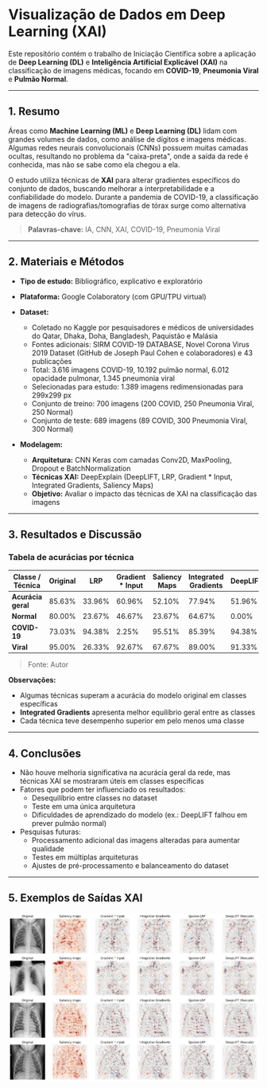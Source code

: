 # Visualização de Dados em Deep Learning (XAI)

Este repositório contém o trabalho de Iniciação Científica sobre a aplicação de **Deep Learning (DL)** e **Inteligência Artificial Explicável (XAI)** na classificação de imagens médicas, focando em **COVID-19**, **Pneumonia Viral** e **Pulmão Normal**.

---

## 1. Resumo

Áreas como **Machine Learning (ML)** e **Deep Learning (DL)** lidam com grandes volumes de dados, como análise de dígitos e imagens médicas. Algumas redes neurais convolucionais (CNNs) possuem muitas camadas ocultas, resultando no problema da "caixa-preta", onde a saída da rede é conhecida, mas não se sabe como ela chegou a ela.  

O estudo utiliza técnicas de **XAI** para alterar gradientes específicos do conjunto de dados, buscando melhorar a interpretabilidade e a confiabilidade do modelo. Durante a pandemia de COVID-19, a classificação de imagens de radiografias/tomografias de tórax surge como alternativa para detecção do vírus.

> **Palavras-chave:** IA, CNN, XAI, COVID-19, Pneumonia Viral

---

## 2. Materiais e Métodos

- **Tipo de estudo:** Bibliográfico, explicativo e exploratório  
- **Plataforma:** Google Colaboratory (com GPU/TPU virtual)  
- **Dataset:**  
  - Coletado no Kaggle por pesquisadores e médicos de universidades do Qatar, Dhaka, Doha, Bangladesh, Paquistão e Malásia  
  - Fontes adicionais: SIRM COVID-19 DATABASE, Novel Corona Virus 2019 Dataset (GitHub de Joseph Paul Cohen e colaboradores) e 43 publicações  
  - Total: 3.616 imagens COVID-19, 10.192 pulmão normal, 6.012 opacidade pulmonar, 1.345 pneumonia viral  
  - Selecionadas para estudo: 1.389 imagens redimensionadas para 299x299 px  
  - Conjunto de treino: 700 imagens (200 COVID, 250 Pneumonia Viral, 250 Normal)  
  - Conjunto de teste: 689 imagens (89 COVID, 300 Pneumonia Viral, 300 Normal)  

- **Modelagem:**  
  - **Arquitetura:** CNN Keras com camadas Conv2D, MaxPooling, Dropout e BatchNormalization  
  - **Técnicas XAI:** DeepExplain (DeepLIFT, LRP, Gradient * Input, Integrated Gradients, Saliency Maps)  
  - **Objetivo:** Avaliar o impacto das técnicas de XAI na classificação das imagens  

---

## 3. Resultados e Discussão

### Tabela de acurácias por técnica

| Classe / Técnica | Original | LRP | Gradient * Input | Saliency Maps | Integrated Gradients | DeepLIFT |
|-----------------|---------|-----|----------------|---------------|--------------------|---------|
| **Acurácia geral** | 85.63% | 33.96% | 60.96% | 52.10% | 77.94% | 51.96% |
| **Normal** | 80.00% | 23.67% | 46.67% | 23.67% | 64.67% | 0.00% |
| **COVID-19** | 73.03% | 94.38% | 2.25% | 95.51% | 85.39% | 94.38% |
| **Viral** | 95.00% | 26.33% | 92.67% | 67.67% | 89.00% | 91.33% |

> Fonte: Autor

**Observações:**
- Algumas técnicas superam a acurácia do modelo original em classes específicas  
- **Integrated Gradients** apresenta melhor equilíbrio geral entre as classes  
- Cada técnica teve desempenho superior em pelo menos uma classe  

---

## 4. Conclusões

- Não houve melhoria significativa na acurácia geral da rede, mas técnicas XAI se mostraram úteis em classes específicas  
- Fatores que podem ter influenciado os resultados:
  - Desequilíbrio entre classes no dataset  
  - Teste em uma única arquitetura  
  - Dificuldades de aprendizado do modelo (ex.: DeepLIFT falhou em prever pulmão normal)  
- Pesquisas futuras:
  - Processamento adicional das imagens alteradas para aumentar qualidade  
  - Testes em múltiplas arquiteturas  
  - Ajustes de pré-processamento e balanceamento do dataset  

---

## 5. Exemplos de Saídas XAI

![Resultado Final - DeepExplain](resultado-DeepExplain.png)

